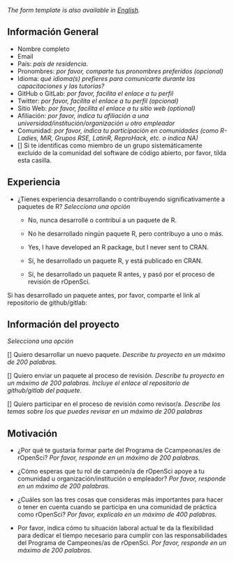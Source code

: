 
_The form template is also available in [English](/champions/files/champions_template)._

## Información General

* Nombre completo
* Email
* País: _país de residencia_.
* Pronombres: _por favor, comparte tus pronombres preferidos (opcional)_
* Idioma: _qué idioma(s) prefieres para comunicarte durante las capacitaciones y las tutorías?_
* GitHub o GitLab: _por favor, facilita el enlace a tu perfil_
* Twitter: _por favor, facilita el enlace a tu perfil (opcional)_
* Sitio Web: _por favor, facilita el enlace a tu sitio web  (optional)_
* Afiliación: _por favor, indica tu afiliación a una universidad/institución/organización u otro empleador_
* Comunidad: _por favor, indica tu participación en comunidades (como R-Ladies, MiR, Grupos RSE, LatinR, ReproHack, etc. o indica NA)_
* [] Si te identificas como miembro de un grupo sistemáticamente excluido de la comunidad del software de código abierto, por favor, tilda esta casilla.

## Experiencia

* ¿Tienes experiencia desarrollando o contribuyendo significativamente a paquetes de R? _Selecciona una opción_

  * No, nunca desarrollé o contribuí a un paquete de R.
  
  * No he desarrollado ningún paquete R, pero contribuyo a uno o más.
  
  * Yes, I have developed an R package, but I never sent to CRAN.
  
  * Sí, he desarrollado un paquete R, y está publicado en CRAN.
  
  * Sí, he desarrollado un paquete R antes, y pasó por el proceso de revisión de rOpenSci.
  
Si has desarrollado un paquete antes, por favor, comparte el link al repositorio de github/gitlab:


## Información del proyecto

_Selecciona una opción_

[] Quiero desarrollar un nuevo paquete. 
_Describe tu proyecto en un máximo de 200 palabras._

[] Quiero enviar un paquete al proceso de revisión. 
_Describe tu proyecto en un máximo de 200 palabras. Incluye el enlace al repositorio de github/gitlab del paquete._

[] Quiero participar en el proceso de revisión como revisor/a. 
_Describe los temas sobre los que puedes revisar en un máximo de 200 palabras_

## Motivación

* ¿Por qué te gustaría formar parte del Programa de Ccampeonas/es de rOpenSci? _Por favor, responde en un máximo de 200 palabras._

* ¿Cómo esperas que tu rol de campeón/a de rOpenSci apoye a tu comunidad u organización/institución o empleador? _Por favor, responde en un máximo de 200 palabras._

* ¿Cuáles son las tres cosas que consideras más importantes para hacer o tener en cuenta cuando se participa en una comunidad de práctica como rOpenSci? _Por favor, explícalo en un máximo de 400 palabras._

* Por favor, indica cómo tu situación laboral actual te da la flexibilidad para dedicar el tiempo necesario para cumplir con las responsabilidades del Programa de Campeones/as de rOpenSci. _Por favor, responde en un máximo de 200 palabras._ 
